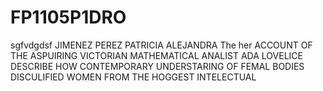 # FP1105P1DRO
sgfvdgdsf
JIMENEZ PEREZ PATRICIA ALEJANDRA 
The her ACCOUNT OF THE ASPUIRING VICTORIAN MATHEMATICAL ANALIST ADA LOVELICE DESCRIBE HOW CONTEMPORARY UNDERSTARING OF FEMAL BODIES DISCULIFIED WOMEN FROM THE HOGGEST INTELECTUAL
